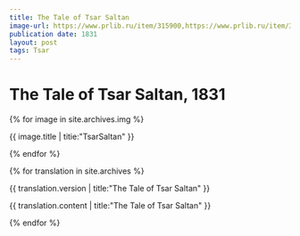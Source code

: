 ```yaml
---
title: The Tale of Tsar Saltan
image-url: https://www.prlib.ru/item/315900,https://www.prlib.ru/item/315768
publication date: 1831
layout: post
tags: Tsar
---
```


# The Tale of Tsar Saltan, 1831

{% for image in site.archives.img %}

<p>{{ image.title | titie:"TsarSaltan" }}</p>

{% endfor %}

{% for translation in site.archives %}

<p>{{ translation.version | title:"The Tale of Tsar Saltan" }}</p>
<p>{{ translation.content | title:"The Tale of Tsar Saltan" }}</p>

{% endfor %}

